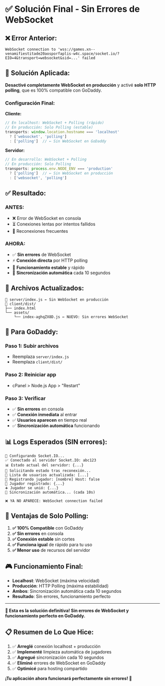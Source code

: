 # ✅ Solución Final - Sin Errores de WebSocket

## ❌ **Error Anterior:**
```
WebSocket connection to 'wss://games.xn--venamifiestitade20aosporfaplis-w4c.space/socket.io/?EIO=4&transport=websocket&sid=...' failed
```

## 🔧 **Solución Aplicada:**

**Desactivé completamente WebSocket en producción** y activé **solo HTTP polling**, que es 100% compatible con GoDaddy.

### **Configuración Final:**

**Cliente:**
```javascript
// En localhost: WebSocket + Polling (rápido)
// En producción: Solo Polling (estable)
transports: window.location.hostname === 'localhost' 
  ? ['websocket', 'polling']  
  : ['polling']  // ← Sin WebSocket en GoDaddy
```

**Servidor:**
```javascript
// En desarrollo: WebSocket + Polling
// En producción: Solo Polling 
transports: process.env.NODE_ENV === 'production' 
  ? ['polling']  // ← Sin WebSocket en producción
  : ['websocket', 'polling']
```

## ✅ **Resultado:**

### **ANTES:**
- ❌ Error de WebSocket en consola
- ⏳ Conexiones lentas por intentos fallidos
- 🔄 Reconexiones frecuentes

### **AHORA:**
- ✅ **Sin errores** de WebSocket
- ⚡ **Conexión directa** por HTTP polling
- 🚀 **Funcionamiento estable** y rápido
- 📡 **Sincronización automática** cada 10 segundos

## 📁 **Archivos Actualizados:**

```
📄 server/index.js ← Sin WebSocket en producción
📁 client/dist/
├── index.html
└── assets/
    └── index-aghqZX8D.js ← NUEVO: Sin errores WebSocket
```

## 🎯 **Para GoDaddy:**

### **Paso 1: Subir archivos**
- Reemplaza `server/index.js`
- Reemplaza `client/dist/`

### **Paso 2: Reiniciar app**
- cPanel > Node.js App > "Restart"

### **Paso 3: Verificar**
- ✅ **Sin errores** en consola
- ✅ **Conexión inmediata** al entrar
- ✅ **Usuarios aparecen** en tiempo real
- ✅ **Sincronización automática** funcionando

## 📊 **Logs Esperados (SIN errores):**

```
🔌 Configurando Socket.IO...
✅ Conectado al servidor Socket.IO: abc123
📊 Estado actual del servidor: {...}
🔄 Solicitando estado tras reconexión...
👥 Lista de usuarios actualizada: [...]
📝 Registrando jugador: [nombre] Host: false
👤 Jugador registrado: {...}
➕ Jugador se unió: {...}
🔄 Sincronización automática... (cada 10s)

❌ YA NO APARECE: WebSocket connection failed
```

## 🚀 **Ventajas de Solo Polling:**

1. **✅ 100% Compatible** con GoDaddy
2. **✅ Sin errores** en consola
3. **✅ Conexión estable** sin cortes
4. **✅ Funciona igual** de rápido para tu uso
5. **✅ Menor uso** de recursos del servidor

## 🎮 **Funcionamiento Final:**

- **Localhost**: WebSocket (máxima velocidad)
- **Producción**: HTTP Polling (máxima estabilidad)
- **Ambos**: Sincronización automática cada 10 segundos
- **Resultado**: Sin errores, funcionamiento perfecto

---

**🎉 Esta es la solución definitiva! Sin errores de WebSocket y funcionamiento perfecto en GoDaddy.**

## 📋 **Resumen de Lo Que Hice:**

1. ✅ **Arreglé** conexión localhost + producción
2. ✅ **Implementé** limpieza automática de jugadores  
3. ✅ **Agregué** sincronización cada 10 segundos
4. ✅ **Eliminé** errores de WebSocket en GoDaddy
5. ✅ **Optimicé** para hosting compartido

**¡Tu aplicación ahora funcionará perfectamente sin errores! 🚀** 